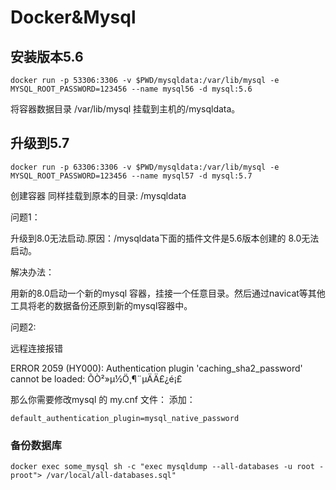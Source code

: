 # Docker&Mysql
## 安装版本5.6
```
docker run -p 53306:3306 -v $PWD/mysqldata:/var/lib/mysql -e MYSQL_ROOT_PASSWORD=123456 --name mysql56 -d mysql:5.6
```
将容器数据目录 /var/lib/mysql 挂载到主机的/mysqldata。

## 升级到5.7
```
docker run -p 63306:3306 -v $PWD/mysqldata:/var/lib/mysql -e MYSQL_ROOT_PASSWORD=123456 --name mysql57 -d mysql:5.7
```
创建容器 同样挂载到原本的目录: /mysqldata


问题1：

升级到8.0无法启动.原因：/mysqldata下面的插件文件是5.6版本创建的 8.0无法启动。

解决办法：

用新的8.0启动一个新的mysql 容器，挂接一个任意目录。然后通过navicat等其他工具将老的数据备份还原到新的mysql容器中。

问题2:

远程连接报错

ERROR 2059 (HY000): Authentication plugin 'caching_sha2_password' cannot be loaded: ÕÒ²»µ½Ö¸¶¨µÄÄ£¿é¡£

那么你需要修改mysql 的 my.cnf 文件：
添加：
```
default_authentication_plugin=mysql_native_password
```

### 备份数据库
```
docker exec some_mysql sh -c "exec mysqldump --all-databases -u root -proot"> /var/local/all-databases.sql"
```